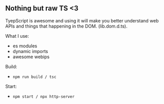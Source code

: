 ## Nothing but raw TS <3

TyepScript is awesome and using it will make you better understand web APIs and things that
 happening in the DOM. (lib.dom.d.ts). 

What I use:
- es modules 
- dynamic imports 
- awesome webips 

Build: 
- `npm run build / tsc` 

Start: 
- `npm start / npx http-server`
